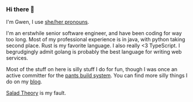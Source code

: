 ### Hi there 👋

I'm Gwen, I use [she/her pronouns](https://pronoun.is/she/her).

I'm an erstwhile senior software engineer, and have been coding for way too long. Most of my professional experience is in java, with python taking second place. Rust is my favorite language. I also really <3 TypeScript. I begrudgingly admit golang is probably the best language for writing web services.

Most of the stuff on here is silly stuff I do for fun, though I was once an active committer for the [pants build system](https://pantsbuild.org). You can find more silly things I do on my [blog](https://gwenverbsnouns.com).

[Salad Theory](https://saladtheory.github.io/) is my fault.

